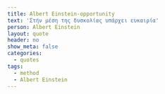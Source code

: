 ```yaml
---
title: Albert Einstein-opportunity
text: 'Στήν μέση της δυσκολίας υπάρχει ευκαιρία'
person: Albert Einstein
layout: quote
header: no
show_meta: false
categories:
  - quotes
tags:
  - method
  - Albert Einstein
---
```

